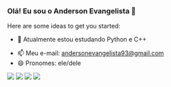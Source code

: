 ### Olá! Eu sou o Anderson Evangelista 👋

<!--
**andyevang/andyevang** is a ✨ _special_ ✨ repository because its `README.md` (this file) appears on your GitHub profile. -->

Here are some ideas to get you started:

<!-- - 🔭 I’m currently working on ... -->
- 🌱 Atualmente estou estudando Python e C++
<!-- - 👯 I’m looking to collaborate on ... -->
<!-- - 🤔 I’m looking for help with ...
- 💬 Ask me about ... -->
- 📫 Meu e-mail: andersonevangelista93@gmail.com
- 😄 Pronomes: ele/dele
<!-- - ⚡ Fun fact: ... -->

<div> 
  <a href="https://instagram.com/zandeson_" target="_blank"><img src="https://img.shields.io/badge/-Instagram-%23E4405F?style=for-the-badge&logo=instagram&logoColor=white" target="_blank"></a>
 	<a href="https://t.me/Zandeson" target="_blank"><img src="https://img.shields.io/badge/Telegram-2CA5E0?style=for-the-badge&logo=telegram&logoColor=white" target="_blank"></a> 
  <a href = "mailto:andersonevangelista93@gmail.com"><img src="https://img.shields.io/badge/-Gmail-%23333?style=for-the-badge&logo=gmail&logoColor=white" target="_blank"></a>
  <a href="https://www.linkedin.com/in/anderson-aevangelista/" target="_blank"><img src="https://img.shields.io/badge/-LinkedIn-%230077B5?style=for-the-badge&logo=linkedin&logoColor=white" target="_blank"></a> 
 
  <!-- ![Snake animation](https://github.com/rafaballerini/rafaballerini/blob/output/github-contribution-grid-snake.svg) -->
 
</div>
